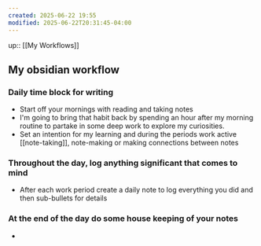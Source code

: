 ```yaml
---
created: 2025-06-22 19:55
modified: 2025-06-22T20:31:45-04:00
---
```

up:: [[My Workflows]]
## My obsidian workflow

### Daily time block for writing
- Start off your mornings with reading and taking notes
- I'm going to bring that habit back by spending an hour after my morning routine to partake in some deep work to explore my curiosities.
- Set an intention for my learning and during the periods work active [[note-taking]], note-making or making connections between notes

### Throughout the day, log anything significant that comes to mind
- After each work period create a daily note to log everything you did and then sub-bullets for details

### At the end of the day do some house keeping of your notes
- 